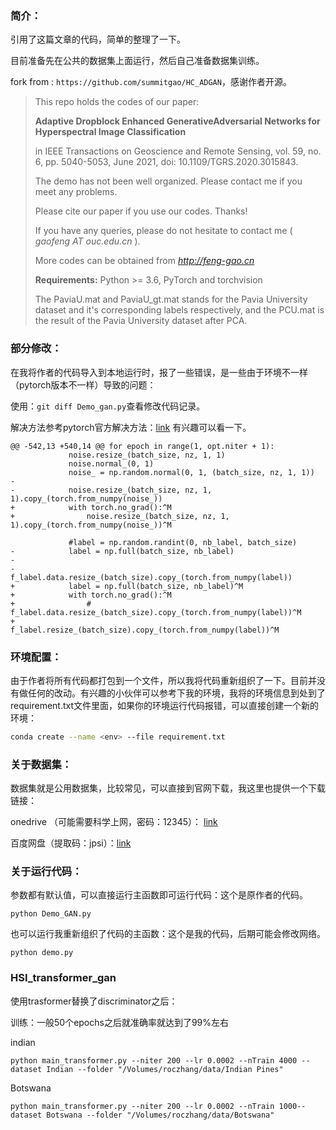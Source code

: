 ### 简介：

引用了这篇文章的代码，简单的整理了一下。

目前准备先在公共的数据集上面运行，然后自己准备数据集训练。

fork from : `https://github.com/summitgao/HC_ADGAN`，感谢作者开源。



> This repo holds the codes of our paper:
>
> **Adaptive Dropblock Enhanced GenerativeAdversarial Networks for Hyperspectral Image Classification**
>
> in IEEE Transactions on Geoscience and Remote Sensing, vol. 59, no. 6, pp. 5040-5053, June 2021, doi: 10.1109/TGRS.2020.3015843.
>
> The demo has not been well organized. Please contact me if you meet any problems.
>
> Please cite our paper if you use our codes. Thanks!
>
> If you have any queries, please do not hesitate to contact me ( *gaofeng AT ouc.edu.cn* ).
>
> More codes can be obtained from *http://feng-gao.cn*
>
> 
>
> **Requirements:** Python >= 3.6, PyTorch and torchvision 
>
> The PaviaU.mat and PaviaU_gt.mat stands for the Pavia University dataset and it's corresponding labels respectively, and the PCU.mat is the result of the Pavia University dataset after PCA.
>



### 部分修改：

在我将作者的代码导入到本地运行时，报了一些错误，是一些由于环境不一样（pytorch版本不一样）导致的问题：

使用：`git diff Demo_gan.py`查看修改代码记录。

解决方法参考pytorch官方解决方法：[link](https://discuss.pytorch.org/t/runtimeerror-set-sizes-contiguous-is-not-allowed-on-tensor-created-from-data-or-detach-in-pytorch-1-1-0/44208) 有兴趣可以看一下。

```text
@@ -542,13 +540,14 @@ for epoch in range(1, opt.niter + 1):
             noise.resize_(batch_size, nz, 1, 1)
             noise.normal_(0, 1)
             noise_ = np.random.normal(0, 1, (batch_size, nz, 1, 1))
-
-            noise.resize_(batch_size, nz, 1, 1).copy_(torch.from_numpy(noise_))
+            with torch.no_grad():^M
+                noise.resize_(batch_size, nz, 1, 1).copy_(torch.from_numpy(noise_))^M
 
             #label = np.random.randint(0, nb_label, batch_size)
-            label = np.full(batch_size, nb_label)
-
-            f_label.data.resize_(batch_size).copy_(torch.from_numpy(label))
+            label = np.full(batch_size, nb_label)^M
+            with torch.no_grad():^M
+                # f_label.data.resize_(batch_size).copy_(torch.from_numpy(label))^M
+                f_label.resize_(batch_size).copy_(torch.from_numpy(label))^M

```

### 环境配置：

由于作者将所有代码都打包到一个文件，所以我将代码重新组织了一下。目前并没有做任何的改动。有兴趣的小伙伴可以参考下我的环境，我将的环境信息到处到了requirement.txt文件里面，如果你的环境运行代码报错，可以直接创建一个新的环境：

```bash
conda create --name <env> --file requirement.txt
```

### 关于数据集：

数据集就是公用数据集，比较常见，可以直接到官网下载，我这里也提供一个下载链接：

onedrive （可能需要科学上网，密码：12345）： [link](https://8lkk36-my.sharepoint.com/:f:/g/personal/roczhang_8lkk36_onmicrosoft_com/EimlIYhaPYpPntKo2-BKey8Bwarqtz2kC2JB5imXuJmO9A?e=kzfeli)

百度网盘（提取码：jpsi）：[link](https://pan.baidu.com/s/1SpXMeqTmv4Kn5E5iAXLiIw?pwd=jpsi)

### 关于运行代码：

参数都有默认值，可以直接运行主函数即可运行代码：这个是原作者的代码。

```
python Demo_GAN.py
```

也可以运行我重新组织了代码的主函数：这个是我的代码，后期可能会修改网络。

```
python demo.py
```





### HSI_transformer_gan

使用trasformer替换了discriminator之后：



训练：一般50个epochs之后就准确率就达到了99%左右

indian

```
python main_transformer.py --niter 200 --lr 0.0002 --nTrain 4000 --dataset Indian --folder "/Volumes/roczhang/data/Indian Pines"
```

Botswana

```
python main_transformer.py --niter 200 --lr 0.0002 --nTrain 1000--dataset Botswana --folder "/Volumes/roczhang/data/Botswana"
```

